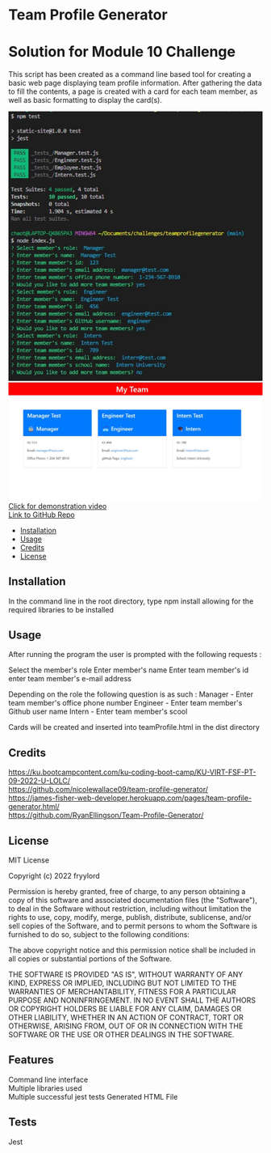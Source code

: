 # Team Profile Generator
# Solution for Module 10 Challenge

This script has been created as a command line based tool for creating a basic web page displaying team profile information.  After gathering the data to fill the contents, a page is created with a card for each team member, as well as basic formatting to display the card(s).


![](./media/screenshot.jpg)
![](./media/screenshot2.jpg)  
[Click for demonstration video](https://fryylord.github.io/teamprofilegenerator/media/TeamProfileGenMovie.mp4)  
[Link to GitHub Repo](https://github.com/fryylord/teamprofilegenerator/)  

- [Installation](#installation)
- [Usage](#usage)
- [Credits](#credits)
- [License](#license)

## Installation

In the command line in the root directory, type npm install allowing for the required libraries to be installed

## Usage

After running the program the user is prompted with the following requests :

Select the member's role
Enter member's name
Enter team member's id
enter team member's e-mail address

Depending on the role the following question is as such :
Manager - Enter team member's office phone number
Engineer - Enter team member's Github user name
Intern - Enter team member's scool

Cards will be created and inserted into teamProfile.html in the dist directory

## Credits

https://ku.bootcampcontent.com/ku-coding-boot-camp/KU-VIRT-FSF-PT-09-2022-U-LOLC/  
https://github.com/nicolewallace09/team-profile-generator/  
https://james-fisher-web-developer.herokuapp.com/pages/team-profile-generator.html/  
https://github.com/RyanEllingson/Team-Profile-Generator/  


## License
 
MIT License

Copyright (c) 2022 fryylord

Permission is hereby granted, free of charge, to any person obtaining a copy
of this software and associated documentation files (the "Software"), to deal
in the Software without restriction, including without limitation the rights
to use, copy, modify, merge, publish, distribute, sublicense, and/or sell
copies of the Software, and to permit persons to whom the Software is
furnished to do so, subject to the following conditions:

The above copyright notice and this permission notice shall be included in all
copies or substantial portions of the Software.

THE SOFTWARE IS PROVIDED "AS IS", WITHOUT WARRANTY OF ANY KIND, EXPRESS OR
IMPLIED, INCLUDING BUT NOT LIMITED TO THE WARRANTIES OF MERCHANTABILITY,
FITNESS FOR A PARTICULAR PURPOSE AND NONINFRINGEMENT. IN NO EVENT SHALL THE
AUTHORS OR COPYRIGHT HOLDERS BE LIABLE FOR ANY CLAIM, DAMAGES OR OTHER
LIABILITY, WHETHER IN AN ACTION OF CONTRACT, TORT OR OTHERWISE, ARISING FROM,
OUT OF OR IN CONNECTION WITH THE SOFTWARE OR THE USE OR OTHER DEALINGS IN THE
SOFTWARE.

## Features

Command line interface  
Multiple libraries used  
Multiple successful jest tests
Generated HTML File

## Tests

Jest
